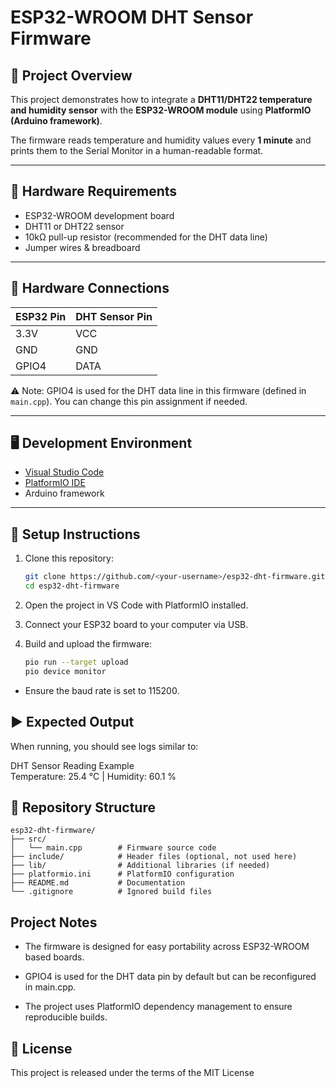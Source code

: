 # ESP32-WROOM DHT Sensor Firmware

## 📌 Project Overview
This project demonstrates how to integrate a **DHT11/DHT22 temperature and humidity sensor** with the **ESP32-WROOM module** using **PlatformIO (Arduino framework)**.  

The firmware reads temperature and humidity values every **1 minute** and prints them to the Serial Monitor in a human-readable format.

---

## 🔧 Hardware Requirements
- ESP32-WROOM development board  
- DHT11 or DHT22 sensor  
- 10kΩ pull-up resistor (recommended for the DHT data line)  
- Jumper wires & breadboard  

---

## 🔌 Hardware Connections
| ESP32 Pin | DHT Sensor Pin |
|-----------|----------------|
| 3.3V      | VCC            |
| GND       | GND            |
| GPIO4     | DATA           |

⚠️ Note: GPIO4 is used for the DHT data line in this firmware (defined in `main.cpp`). You can change this pin assignment if needed.

---

## 🖥️ Development Environment
- [Visual Studio Code](https://code.visualstudio.com/)  
- [PlatformIO IDE](https://platformio.org/install/ide?install=vscode)  
- Arduino framework  

---

## 🚀 Setup Instructions
1. Clone this repository:
   ```bash
   git clone https://github.com/<your-username>/esp32-dht-firmware.git
   cd esp32-dht-firmware
2. Open the project in VS Code with PlatformIO installed.
3. Connect your ESP32 board to your computer via USB.
4. Build and upload the firmware:

   ```bash
   pio run --target upload
   pio device monitor

 - Ensure the baud rate is set to 115200.

## ▶️ Expected Output  

When running, you should see logs similar to:  

DHT Sensor Reading Example  
Temperature: 25.4 °C  |  Humidity: 60.1 %  

## 📂 Repository Structure  
```text
esp32-dht-firmware/
├── src/
│   └── main.cpp        # Firmware source code
├── include/            # Header files (optional, not used here)
├── lib/                # Additional libraries (if needed)
├── platformio.ini      # PlatformIO configuration
├── README.md           # Documentation
└── .gitignore          # Ignored build files
```
## Project Notes

- The firmware is designed for easy portability across ESP32-WROOM based boards.

- GPIO4 is used for the DHT data pin by default but can be reconfigured in main.cpp.

- The project uses PlatformIO dependency management to ensure reproducible builds.

## 📜 License

This project is released under the terms of the MIT License